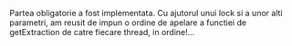 Partea obligatorie a fost implementata. Cu ajutorul unui lock si a unor alti parametri, am reusit de impun o ordine de apelare a functiei de getExtraction de catre fiecare thread, in ordine!...
